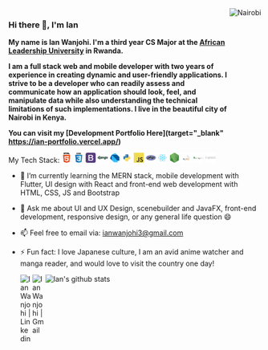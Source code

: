  <img align="right" height = "250px" alt="Nairobi" src= "https://images.unsplash.com/photo-1543245883-b631737145f0?ixlib=rb-1.2.1&ixid=eyJhcHBfaWQiOjEyMDd9&auto=format&fit=crop&w=1050&q=80"/>

### Hi there 👋, I'm Ian

**My name is Ian Wanjohi. I'm a third year CS Major at the [African Leadership University](https://www.alueducation.com/) in Rwanda.**

**I am a full stack web and mobile developer  with two years of experience in creating dynamic and user-friendly applications. I strive to be a developer who can readily assess and communicate how an application should look, feel, and manipulate data while also understanding the technical limitations of such implementations. I live in the beautiful city of Nairobi in Kenya.**

**You can visit my [Development Portfolio Here](target="_blank" https://ian-portfolio.vercel.app/)**


My Tech Stack:
<code><img height="20" src="https://raw.githubusercontent.com/github/explore/80688e429a7d4ef2fca1e82350fe8e3517d3494d/topics/html/html.png" alt = "HTML"></code>
<code><img height="20" src="https://raw.githubusercontent.com/github/explore/80688e429a7d4ef2fca1e82350fe8e3517d3494d/topics/css/css.png" alt = "CSS"></code>
<code><img height="20" src="https://raw.githubusercontent.com/github/explore/80688e429a7d4ef2fca1e82350fe8e3517d3494d/topics/bootstrap/bootstrap.png" alt = "Bootstrap"></code>
<code><img height="20" src="https://raw.githubusercontent.com/github/explore/80688e429a7d4ef2fca1e82350fe8e3517d3494d/topics/django/django.png" alt = "Django"></code>
<code><img height="20" src="https://raw.githubusercontent.com/github/explore/80688e429a7d4ef2fca1e82350fe8e3517d3494d/topics/dart/dart.png" alt = "Dart & Flutter"></code>
<code><img height="20" src="https://raw.githubusercontent.com/github/explore/80688e429a7d4ef2fca1e82350fe8e3517d3494d/topics/python/python.png" alt = "Python"></code>
<code><img height="20" src="https://raw.githubusercontent.com/github/explore/80688e429a7d4ef2fca1e82350fe8e3517d3494d/topics/javascript/javascript.png" alt = "JavaScript"></code>
<code><img height="20" src="https://raw.githubusercontent.com/github/explore/80688e429a7d4ef2fca1e82350fe8e3517d3494d/topics/php/php.png" alt = "PHP"></code>
<code><img height="20" src="https://raw.githubusercontent.com/github/explore/80688e429a7d4ef2fca1e82350fe8e3517d3494d/topics/react/react.png" alt = "React"></code>
<code><img height="20" src="https://raw.githubusercontent.com/github/explore/80688e429a7d4ef2fca1e82350fe8e3517d3494d/topics/nodejs/nodejs.png" alt = "Node.js"></code>
<code><img height="20" src="https://raw.githubusercontent.com/github/explore/80688e429a7d4ef2fca1e82350fe8e3517d3494d/topics/mysql/mysql.png" alt = "MySQL"></code>
<code><img height="20" src="https://raw.githubusercontent.com/github/explore/80688e429a7d4ef2fca1e82350fe8e3517d3494d/topics/mongodb/mongodb.png" alt = "MongoDB"></code>
<code><img height="20" src="https://raw.githubusercontent.com/github/explore/80688e429a7d4ef2fca1e82350fe8e3517d3494d/topics/express/express.png" alt = "Express"></code>






- 🌱 I’m currently learning the MERN stack, mobile development with Flutter, UI design with React and front-end web development with HTML, CSS, JS and Bootstrap
- 💬 Ask me about UI and UX Design, scenebuilder and JavaFX, front-end development, responsive design, or any general life question 😄
- 📫 Feel free to email via: ianwanjohi3@gmail.com
- ⚡ Fun fact: I love Japanese culture, I am an avid anime watcher and manga reader, and would love to visit the country one day!

  <a href="https://www.linkedin.com/in/ian-wanjohi/">
    <img align="left" alt="Ian Wanjohi | Linkedin" width="24px" src="https://image.flaticon.com/icons/svg/1409/1409945.svg" />
  </a>
  
  <a href="mailto:ianwanjohi3@gmail.com">
    <img align="left" alt="Ian Wanjohi | Gmail" width="26px" src="https://image.flaticon.com/icons/svg/281/281786.svg" />
  </a>


![Ian's github stats](https://github-readme-stats.vercel.app/api?username=iwanjo&show_icons=true&hide_border=true)
